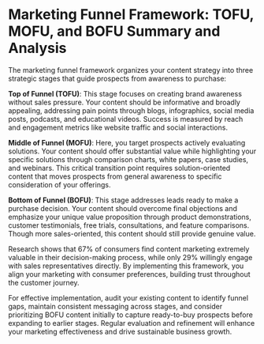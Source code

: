 # Marketing Funnel Framework: TOFU, MOFU, and BOFU Summary and Analysis

The marketing funnel framework organizes your content strategy into three strategic stages that guide prospects from awareness to purchase:

**Top of Funnel (TOFU)**: This stage focuses on creating brand awareness without sales pressure. Your content should be informative and broadly appealing, addressing pain points through blogs, infographics, social media posts, podcasts, and educational videos. Success is measured by reach and engagement metrics like website traffic and social interactions.

**Middle of Funnel (MOFU)**: Here, you target prospects actively evaluating solutions. Your content should offer substantial value while highlighting your specific solutions through comparison charts, white papers, case studies, and webinars. This critical transition point requires solution-oriented content that moves prospects from general awareness to specific consideration of your offerings.

**Bottom of Funnel (BOFU)**: This stage addresses leads ready to make a purchase decision. Your content should overcome final objections and emphasize your unique value proposition through product demonstrations, customer testimonials, free trials, consultations, and feature comparisons. Though more sales-oriented, this content should still provide genuine value.

Research shows that 67% of consumers find content marketing extremely valuable in their decision-making process, while only 29% willingly engage with sales representatives directly. By implementing this framework, you align your marketing with consumer preferences, building trust throughout the customer journey.

For effective implementation, audit your existing content to identify funnel gaps, maintain consistent messaging across stages, and consider prioritizing BOFU content initially to capture ready-to-buy prospects before expanding to earlier stages. Regular evaluation and refinement will enhance your marketing effectiveness and drive sustainable business growth.
